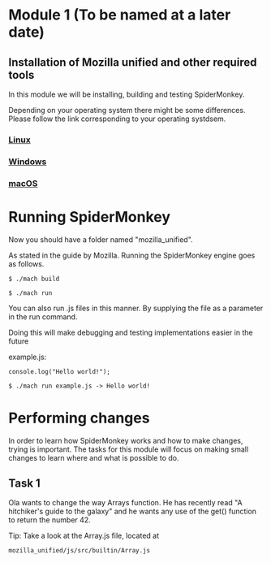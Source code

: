 # Module 1 (To be named at a later date)

## Installation of Mozilla unified and other required tools

In this module we will be installing, building and testing SpiderMonkey.

Depending on your operating system there might be some differences. Please follow the link corresponding to your operating systdsem.


### [Linux](https://firefox-source-docs.mozilla.org/setup/linux_build.html#building-firefox-on-linux)

### [Windows](https://firefox-source-docs.mozilla.org/setup/linux_build.html#building-firefox-on-windows)

### [macOS](https://firefox-source-docs.mozilla.org/setup/linux_build.html#building-firefox-on-macos)

# Running SpiderMonkey

Now you should have a folder named "mozilla_unified".

As stated in the guide by Mozilla. Running the SpiderMonkey engine goes as follows. 

```
$ ./mach build
```
```
$ ./mach run
```

You can also run .js files in this manner. By supplying the file as a parameter in the run command. 

Doing this will make debugging and testing implementations easier in the future

example.js:
```JS
console.log("Hello world!");
```
```
$ ./mach run example.js -> Hello world!
```

# Performing changes

In order to learn how SpiderMonkey works and how to make changes, trying is important. The tasks for this module will focus on making small changes to learn where and what is possible to do. 

## Task 1

Ola wants to change the way Arrays function. He has recently read "A hitchiker's guide to the galaxy" and he wants any use of the get() function to return the number 42. 

Tip: Take a look at the Array.js file, located at 
```
mozilla_unified/js/src/builtin/Array.js
```


